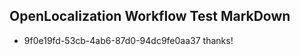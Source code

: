 ## OpenLocalization Workflow Test MarkDown
* 9f0e19fd-53cb-4ab6-87d0-94dc9fe0aa37 thanks!

<!--HONumber=Jul16_HO4-->


